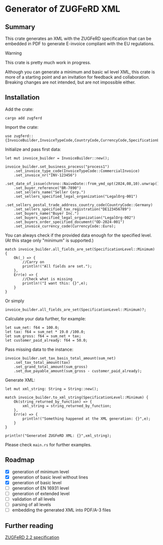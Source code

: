 # Generator of ZUGFeRD XML
## Summary
This crate generates an XML with the ZUGFeRD specification that can be embedded in PDF to generate E-invoice compliant with the EU regulations.

> [!WARNING]
> This crate is pretty much work in progress.

Although you can generate a minimum and basic wl level XML, this crate is more of a starting point and an invitation for feedback and collaboration. Breaking changes are not intended, but are not impossible either.

## Installation
Add the crate:
~~~
cargo add zugferd
~~~
Import the crate:
~~~
use zugferd::{InvoiceBuilder,InvoiceTypeCode,CountryCode,CurrencyCode,SpecificationLevel};
~~~
Initialize and pass first data:
~~~
let mut invoice_builder = InvoiceBuilder::new();

invoice_builder.set_business_process("process1")
    .set_invoice_type_code(InvoiceTypeCode::CommercialInvoice)
    .set_invoice_nr("INV-123456")
    .set_date_of_issue(chrono::NaiveDate::from_ymd_opt(2024,08,10).unwrap())
    .set_buyer_reference("BR-7890")
    .set_sellers_name("Seller Corp.")
    .set_sellers_specified_legal_organization("LegalOrg-001")
    .set_sellers_postal_trade_address_country_code(CountryCode::Germany)
    .set_sellers_specified_tax_registration("DE123456789")
    .set_buyers_name("Buyer Inc.")
    .set_buyers_specified_legal_organization("LegalOrg-002")
    .set_buyers_order_specified_document("OD-2024-001")
    .set_invoice_currency_code(CurrencyCode::Euro);
~~~
You can always check if the provided data enough for the specified level. (At this stage only "minimum" is supported.)
~~~
match invoice_builder.all_fields_are_set(SpecificationLevel::Minimum) {
    Ok(_) => {
        //Carry on
        println!("All fields are set.");
    },
    Err(e) => {
        //Check what is missing
        println!("I want this: {}",e);
    }
}
~~~
Or simply
~~~
invoice_builder.all_fields_are_set(SpecificationLevel::Minimum)?;
~~~
Calculate your data further, for example:
~~~
let sum_net: f64 = 100.0;
let tax: f64 = sum_net * 19.0 /100.0;
let sum_gross: f64 = sum_net + tax;
let customer_paid_already: f64 = 50.0;
~~~
Pass missing data to the instance:
~~~    
invoice_builder.set_tax_basis_total_amount(sum_net)
    .set_tax_total_amount(tax)
    .set_grand_total_amount(sum_gross)
    .set_due_payable_amount(sum_gross - customer_paid_already);
~~~
Generate XML:
~~~
let mut xml_string: String = String::new();

match invoice_builder.to_xml_string(SpecificationLevel::Minimum) {
    Ok(string_returned_by_function) => {
        xml_string = string_returned_by_function;
    },
    Err(e) => {
        println!("Something happened at the XML generation: {}",e);
    }
}

println!("Generated ZUGFeRD XML: {}",xml_string);
~~~
Please check `main.rs` for further examples.
## Roadmap
- [x] generation of minimum level
- [x] generation of basic level without lines
- [x] generation of basic level
- [ ] generation of EN 16931 level
- [ ] generation of extended level
- [ ] validation of all levels
- [ ] parsing of all levels
- [ ] embedding the generated XML into PDF/A-3 files
## Further reading

[ZUGFeRD 2.2 specification](https://www.ferd-net.de/standards/zugferd-2.2/index.html)
